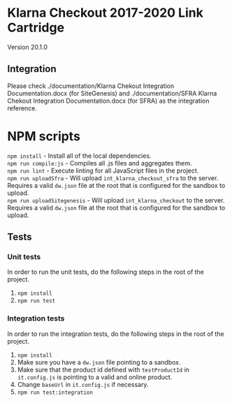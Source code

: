 # Klarna Checkout 2017-2020 Link Cartridge
Version 20.1.0


## Integration

Please check ./documentation/Klarna Chekout Integration Documentation.docx (for SiteGenesis) and ./documentation/SFRA Klarna Chekout Integration Documentation.docx (for SFRA) as the integration reference.

# NPM scripts
`npm install` - Install all of the local dependencies.  
`npm run compile:js` - Compiles all .js files and aggregates them.  
`npm run lint` - Execute linting for all JavaScript files in the project.  
`npm run uploadSfra` - Will upload `int_klarna_checkout_sfra` to the server. Requires a valid `dw.json` file at the root that is configured for the sandbox to upload.  
`npm run uploadSitegenesis` - Will upload `int_klarna_checkout` to the server. Requires a valid `dw.json` file at the root that is configured for the sandbox to upload.

## Tests

### Unit tests

In order to run the unit tests, do the following steps in the root of the project.

1. `npm install`
2. `npm run test`

### Integration tests

In order to run the integration tests, do the following steps in the root of the project.

1. `npm install`
2. Make sure you have a `dw.json` file pointing to a sandbox.
3. Make sure that the product id defined with `testProductId` in `it.config.js` is pointing to a valid and online product.
4. Change `baseUrl` in `it.config.js` if necessary.
5. `npm run test:integration`
